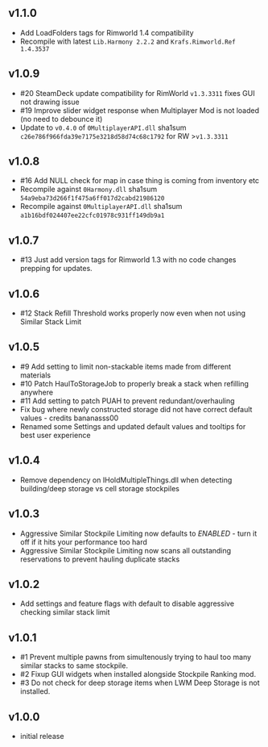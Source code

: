 ## v1.1.0
- Add LoadFolders tags for Rimworld 1.4 compatibility
- Recompile with latest `Lib.Harmony 2.2.2` and `Krafs.Rimworld.Ref 1.4.3537`

## v1.0.9
- #20 SteamDeck update compatibility for RimWorld `v1.3.3311` fixes GUI not drawing issue
- #19 Improve slider widget response when Multiplayer Mod is not loaded (no need to debounce it)
- Update to `v0.4.0` of `0MultiplayerAPI.dll` sha1sum `c26e786f966fda39e7175e3218d58d74c68c1792` for RW >`v1.3.3311`

## v1.0.8
- #16 Add NULL check for map in case thing is coming from inventory etc
- Recompile against `0Harmony.dll` sha1sum `54a9eba73d266f1f475a6ff017d2cabd21986120`
- Recompile against `0MultiplayerAPI.dll` sha1sum `a1b16bdf024407ee22cfc01978c931ff149db9a1`

## v1.0.7
- #13 Just add version tags for Rimworld 1.3 with no code changes prepping for updates.

## v1.0.6
- #12 Stack Refill Threshold works properly now even when not using Similar Stack Limit

## v1.0.5
- #9 Add setting to limit non-stackable items made from different materials
- #10 Patch HaulToStorageJob to properly break a stack when refilling anywhere
- #11 Add setting to patch PUAH to prevent redundant/overhauling
- Fix bug where newly constructed storage did not have correct default values - credits bananasss00
- Renamed some Settings and updated default values and tooltips for best user experience

## v1.0.4
- Remove dependency on IHoldMultipleThings.dll when detecting building/deep storage vs cell storage stockpiles

## v1.0.3
- Aggressive Similar Stockpile Limiting now defaults to *ENABLED* - turn it off if it hits your performance too hard
- Aggressive Similar Stockpile Limiting now scans all outstanding reservations to prevent hauling duplicate stacks

## v1.0.2
- Add settings and feature flags with default to disable aggressive checking similar stack limit

## v1.0.1
- #1 Prevent multiple pawns from simultenously trying to haul too many similar stacks to same stockpile.
- #2 Fixup GUI widgets when installed alongside Stockpile Ranking mod.
- #3 Do not check for deep storage items when LWM Deep Storage is not installed.

## v1.0.0
- initial release
